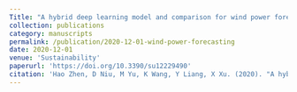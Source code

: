 ```yaml
---
Title: "A hybrid deep learning model and comparison for wind power forecasting considering temporal-spatial feature extraction"
collection: publications
category: manuscripts
permalink: /publication/2020-12-01-wind-power-forecasting
date: 2020-12-01
venue: 'Sustainability'
paperurl: 'https://doi.org/10.3390/su12229490'
citation: 'Hao Zhen, D Niu, M Yu, K Wang, Y Liang, X Xu. (2020). "A hybrid deep learning model and comparison for wind power forecasting considering temporal-spatial feature extraction." <i>Sustainability</i>. 12(22), 9490.'
---
```

